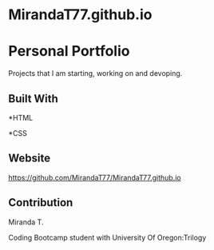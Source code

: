 # MirandaT77.github.io
# Personal Portfolio
Projects that I am starting, working on and devoping.

## Built With
*HTML

*CSS

## Website
https://github.com/MirandaT77/MirandaT77.github.io

## Contribution
Miranda T.

Coding Bootcamp student with University Of Oregon:Trilogy

